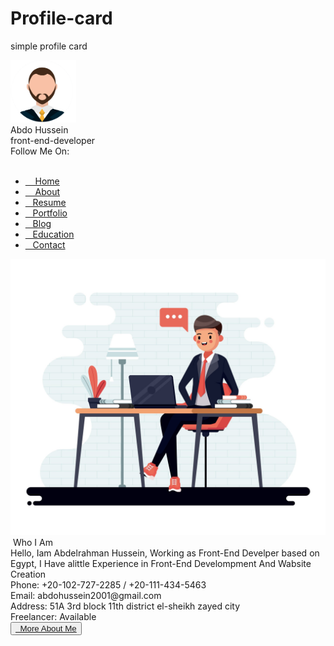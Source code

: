 # Profile-card
 simple profile card
<!DOCTYPE html>

<html lang="en">
    <head>
            <title>Abdo Hussein</title>
        <link rel="icon" href="images/face.png">
        <meta charset="utf-8">
        <meta name="viewport" content="width=device-width, initial-scale=1.0">
        <link rel="stylesheet" href="css/1stCss.css">
        <link rel="stylesheet" href="css/icons.css">
        <link rel="stylesheet" href="css/fonts.css">
        <link rel="preconnect" href="https://fonts.gstatic.com">
        <link rel="preconnect" href="https://fonts.gstatic.com">
    </head>
    <body>
        <div class="card">
            <div class="header">
                <div class="title">
                    <div class="logo"><img style="height: 100px; height: 100px" src="images/face.png"> </div>
                <div class="tit"><span>Abdo Hussein</span><br> front-end-developer</div>
                </div>
                <div class="social">
                    Follow Me On:<br><br>
                    <span><a href="#"><i class="fab fa-facebook"></i></a></span>
                    <span><a href="#"><i class="fab fa-linkedin"></i></a></span>
                    <span><a href="#"><i class="fab fa-twitter"></i></a></span>
                    <span><a href="#"><i class="fab fa-behance"></i></a></span>
                    <span><a href="#"><i class="fab fa-github"></i></a></span>
                </div>
            </div>
            <div class="manu">
                <ul>
                    <li><a href="#"><i class="fas fa-home"></i>&nbsp;&nbsp;&nbsp; Home</a></li>
                    <li><a href="#"><i class="fas fa-user"></i>&nbsp;&nbsp;&nbsp; About</a></li>
                    <li><a href="#"><i class="fas fa-file"></i> &nbsp;&nbsp;&nbsp;Resume</a></li>
                    <li><a href="#"><i class="fas fa-briefcase"></i> &nbsp;&nbsp;&nbsp;Portfolio</a></li>
                    <li><a href="#"><i class="fas fa-fan"> </i> &nbsp;&nbsp;&nbsp;Blog</a></li>
                    <li><a href="#"><i class="fas fa-graduation-cap"></i>&nbsp;&nbsp;&nbsp;Education</a></li>
                    <li><a href="#"><i class="fas fa-envelope"></i> &nbsp;&nbsp;&nbsp;Contact</a></li>
                </ul>
            </div>
            <div class="img">
                <img src="ssdddddssss.jpg" style="transform: scale(1,1)">
            </div>
            <div class="topic">
                <div class="subtit">
                    <span class="o">&nbsp;Who I Am</span>
                    <span class="line1"></span>
                    <span class="line2"></span>
                </div>
                <div class="main">Hello, Iam Abdelrahman Hussein, Working as Front-End Develper based on Egypt, I Have alittle Experience in Front-End Develompment And Wabsite Creation
                </div>
                <div class="contact"><span>Phone: </span> +20-102-727-2285 / +20-111-434-5463</div>
                <div class="contact"><span>Email: </span> abdohussein2001@gmail.com</div>
                <div class="contact"><span>Address: </span> 51A 3rd block 11th district el-sheikh zayed city </div>
                <div class="contact"><span>Freelancer: </span> Available</div>
                <button class="more"><a href="#"><i class="fas fa-user-circle"></i>&nbsp; More About Me</a></button>
            </div>
        </div>
    </body>
</html>
